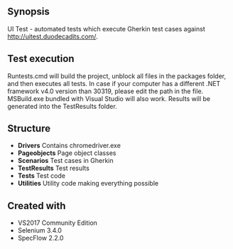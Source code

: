 ## Synopsis

UI Test - automated tests which execute Gherkin test cases against http://uitest.duodecadits.com/.

## Test execution

Runtests.cmd will build the project, unblock all files in the packages folder, and then executes all tests.
In case if your computer has a different .NET framework v4.0 version than 30319, please edit the path in the file.
MSBuild.exe bundled with Visual Studio will also work.
Results will be generated into the TestResults folder.

## Structure

* **Drivers**	Contains chromedriver.exe
* **Pageobjects**	Page object classes
* **Scenarios**	Test cases in Gherkin
* **TestResults**	Test results
* **Tests**	Test code
* **Utilities**	Utility code making everything possible

## Created with

* VS2017 Community Edition
* Selenium 3.4.0
* SpecFlow 2.2.0